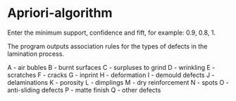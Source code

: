# Apriori-algorithm
Enter the minimum support, confidence and fift, for example: 0.9, 0.8, 1. 

The program outputs association rules for the types of defects in the lamination process.

A - air bubles
B - burnt surfaces
C - surpluses to grind
D - wrinkling
E - scratches 
F - cracks
G - inprint
H - deformation 
I - demould defects
J - delaminations
K - porosity
L - dimplings
M - dry reinforcement
N - spots
O - anti-sliding defects
P - matte finish
Q - other defects
